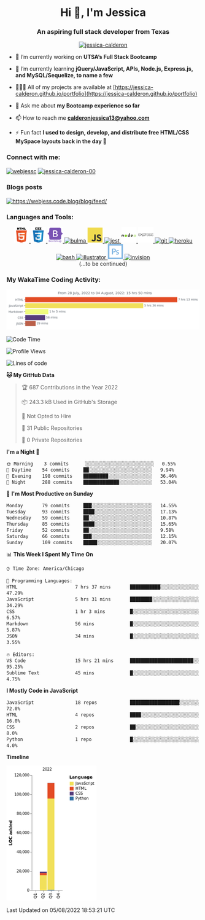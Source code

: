<h1 align="center">Hi 👋, I'm Jessica</h1>
<h3 align="center">An aspiring full stack developer from Texas</h3>

<p align="center"> <a href="https://github.com/ryo-ma/github-profile-trophy"><img src="https://github-profile-trophy.vercel.app/?username=jessica-calderon&theme=dracula" alt="jessica-calderon" /></a> </p>

- 🔭 I’m currently working on **UTSA’s Full Stack Bootcamp**

- 🌱 I’m currently learning **jQuery/JavaScript, APIs, Node.js, Express.js, and MySQL/Sequelize, to name a few**

- 👩🏻‍💻 All of my projects are available at [https://jessica-calderon.github.io/portfolio](https://jessica-calderon.github.io/portfolio)

- 💬 Ask me about **my Bootcamp experience so far**

- 📫 How to reach me **calderonjessica13@yahoo.com**

- ⚡ Fun fact **I used to design, develop, and distribute free HTML/CSS MySpace layouts back in the day 🫣**

<h3 align="left">Connect with me:</h3>
<p align="left">
<a href="https://twitter.com/webjessc" target="blank"><img align="center" src="https://raw.githubusercontent.com/rahuldkjain/github-profile-readme-generator/master/src/images/icons/Social/twitter.svg" alt="webjessc" height="30" width="40" /></a>
<a href="https://linkedin.com/in/jessica-calderon-00" target="blank"><img align="center" src="https://raw.githubusercontent.com/rahuldkjain/github-profile-readme-generator/master/src/images/icons/Social/linked-in-alt.svg" alt="jessica-calderon-00" height="30" width="40" /></a>
</p>


### Blogs posts
<a href="/https://webjess.code.blog/blog/feed/" target="blank"><img align="center" src="https://raw.githubusercontent.com/rahuldkjain/github-profile-readme-generator/master/src/images/icons/Social/rss.svg" alt="https://webjess.code.blog/blog/feed/" height="30" width="40" /></a>

<!-- BLOG-POST-LIST:START -->

<!-- BLOG-POST-LIST:END -->

<h3 align="left">Languages and Tools:</h3>
<p align="center"> 
 <a href="https://www.w3.org/html/" target="_blank" rel="noreferrer"> <img src="https://raw.githubusercontent.com/devicons/devicon/master/icons/html5/html5-original-wordmark.svg" alt="html5" width="40" height="40"/> </a> 
 <a href="https://www.w3schools.com/css/" target="_blank" rel="noreferrer"> <img src="https://raw.githubusercontent.com/devicons/devicon/master/icons/css3/css3-original-wordmark.svg" alt="css3" width="40" height="40"/> </a>
 <a href="https://getbootstrap.com" target="_blank" rel="noreferrer"> <img src="https://raw.githubusercontent.com/devicons/devicon/master/icons/bootstrap/bootstrap-plain-wordmark.svg" alt="bootstrap" width="40" height="40"/> </a>
 <a href="https://bulma.io/" target="_blank" rel="noreferrer"> <img src="https://raw.githubusercontent.com/gilbarbara/logos/804dc257b59e144eaca5bc6ffd16949752c6f789/logos/bulma.svg" alt="bulma" width="40" height="40"/> </a> 
  <a href="https://developer.mozilla.org/en-US/docs/Web/JavaScript" target="_blank" rel="noreferrer"> <img src="https://raw.githubusercontent.com/devicons/devicon/master/icons/javascript/javascript-original.svg" alt="javascript" width="40" height="40"/> </a> <a href="https://jestjs.io" target="_blank" rel="noreferrer"> <img src="https://www.vectorlogo.zone/logos/jestjsio/jestjsio-icon.svg" alt="jest" width="40" height="40"/> </a> 
 <a href="https://nodejs.org" target="_blank" rel="noreferrer"> <img src="https://raw.githubusercontent.com/devicons/devicon/master/icons/nodejs/nodejs-original-wordmark.svg" alt="nodejs" width="40" height="40"/> </a>
 <a href="https://expressjs.com" target="_blank" rel="noreferrer"> <img src="https://raw.githubusercontent.com/devicons/devicon/master/icons/express/express-original-wordmark.svg" alt="express" width="40" height="40"/> </a>
 <a href="https://git-scm.com/" target="_blank" rel="noreferrer"> <img src="https://www.vectorlogo.zone/logos/git-scm/git-scm-icon.svg" alt="git" width="40" height="40"/> </a> <a href="https://heroku.com" target="_blank" rel="noreferrer"> <img src="https://www.vectorlogo.zone/logos/heroku/heroku-icon.svg" alt="heroku" width="40" height="40"/> </a> 
 <a href="https://www.gnu.org/software/bash/" target="_blank" rel="noreferrer"> <img src="https://www.vectorlogo.zone/logos/gnu_bash/gnu_bash-icon.svg" alt="bash" width="40" height="40"/> </a> 
 <a href="https://www.adobe.com/in/products/illustrator.html" target="_blank" rel="noreferrer"> <img src="https://www.vectorlogo.zone/logos/adobe_illustrator/adobe_illustrator-icon.svg" alt="illustrator" width="40" height="40"/> </a> 
<a href="https://www.photoshop.com/en" target="_blank" rel="noreferrer"> <img src="https://raw.githubusercontent.com/devicons/devicon/master/icons/photoshop/photoshop-line.svg" alt="photoshop" width="40" height="40"/> </a> 
 <a href="https://www.invisionapp.com/" target="_blank" rel="noreferrer"> <img src="https://www.vectorlogo.zone/logos/invisionapp/invisionapp-icon.svg" alt="invision" width="40" height="40"/> </a> 
 <br>
(...to be continued)</p>


<h3>My WakaTime Coding Activity:</h3>
<img
  src="https://github.com/jessica-calderon/jessica-calderon/blob/main/images/stat.svg"
  alt="WakaTime Activity"
/>

<!--START_SECTION:waka-->
![Code Time](http://img.shields.io/badge/Code%20Time-0%20secs-blue)

![Profile Views](http://img.shields.io/badge/Profile%20Views-46-blue)

![Lines of code](https://img.shields.io/badge/From%20Hello%20World%20I%27ve%20Written-131%20Thousand%20lines%20of%20code-blue)

**🐱 My GitHub Data** 

> 🏆 687 Contributions in the Year 2022
 > 
> 📦 243.3 kB Used in GitHub's Storage 
 > 
> 🚫 Not Opted to Hire
 > 
> 📜 31 Public Repositories 
 > 
> 🔑 0 Private Repositories  
 > 
**I'm a Night 🦉** 

```text
🌞 Morning    3 commits      ░░░░░░░░░░░░░░░░░░░░░░░░░   0.55% 
🌆 Daytime    54 commits     ██░░░░░░░░░░░░░░░░░░░░░░░   9.94% 
🌃 Evening    198 commits    █████████░░░░░░░░░░░░░░░░   36.46% 
🌙 Night      288 commits    █████████████░░░░░░░░░░░░   53.04%

```
📅 **I'm Most Productive on Sunday** 

```text
Monday       79 commits     ███░░░░░░░░░░░░░░░░░░░░░░   14.55% 
Tuesday      93 commits     ████░░░░░░░░░░░░░░░░░░░░░   17.13% 
Wednesday    59 commits     ██░░░░░░░░░░░░░░░░░░░░░░░   10.87% 
Thursday     85 commits     ████░░░░░░░░░░░░░░░░░░░░░   15.65% 
Friday       52 commits     ██░░░░░░░░░░░░░░░░░░░░░░░   9.58% 
Saturday     66 commits     ███░░░░░░░░░░░░░░░░░░░░░░   12.15% 
Sunday       109 commits    █████░░░░░░░░░░░░░░░░░░░░   20.07%

```


📊 **This Week I Spent My Time On** 

```text
⌚︎ Time Zone: America/Chicago

💬 Programming Languages: 
HTML                     7 hrs 37 mins       ███████████░░░░░░░░░░░░░░   47.29% 
JavaScript               5 hrs 31 mins       ████████░░░░░░░░░░░░░░░░░   34.29% 
CSS                      1 hr 3 mins         █░░░░░░░░░░░░░░░░░░░░░░░░   6.57% 
Markdown                 56 mins             █░░░░░░░░░░░░░░░░░░░░░░░░   5.87% 
JSON                     34 mins             █░░░░░░░░░░░░░░░░░░░░░░░░   3.55%

🔥 Editors: 
VS Code                  15 hrs 21 mins      ███████████████████████░░   95.25% 
Sublime Text             45 mins             █░░░░░░░░░░░░░░░░░░░░░░░░   4.75%

```

**I Mostly Code in JavaScript** 

```text
JavaScript               18 repos            ██████████████████░░░░░░░   72.0% 
HTML                     4 repos             ████░░░░░░░░░░░░░░░░░░░░░   16.0% 
CSS                      2 repos             ██░░░░░░░░░░░░░░░░░░░░░░░   8.0% 
Python                   1 repo              █░░░░░░░░░░░░░░░░░░░░░░░░   4.0%

```


**Timeline**

![Chart not found](https://raw.githubusercontent.com/jessica-calderon/jessica-calderon/main/charts/bar_graph.png) 


 Last Updated on 05/08/2022 18:53:21 UTC
<!--END_SECTION:waka-->
